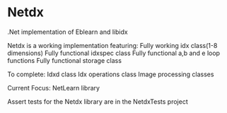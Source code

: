 Netdx
=====

.Net implementation of Eblearn and libidx

Netdx is a working implementation featuring:
Fully working idx class(1-8 dimensions)
Fully functional idxspec class
Fully functional a,b and e loop functions
Fully functional storage class

To complete:
Idxd class
Idx operations class
Image processing classes

Current Focus:
NetLearn library

Assert tests for the Netdx library are in the NetdxTests project
